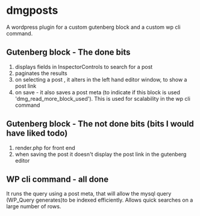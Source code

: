 # dmgposts
A wordpress plugin for a custom gutenberg block and a custom wp cli command.

## Gutenberg block - The done bits

1. displays fields in InspectorControls to search for a post
2. paginates the results
3. on selecting a post , it alters in the left hand editor window, to show a post link
4. on save - it also saves a post meta (to indicate if this block is used 'dmg_read_more_block_used'). This is used for scalability in the wp cli command

## Gutenberg block - The not done bits (bits I would have liked todo)

1. render.php for front end
2. when saving the post it doesn't display the post link in the gutenberg editor

## WP cli command - all done
It runs the query using a post meta, that will allow the mysql query (WP_Query generates)to be indexed efficiently. Allows quick searches on a large number of rows.


